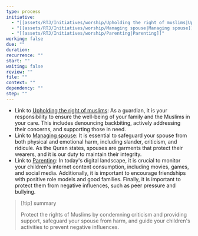 ```yaml
---
type: process
initiative:
  - "[[assets/RTJ/Initiatives/worship/Upholding the right of muslims|Upholding the right of muslims]]"
  - "[[assets/RTJ/Initiatives/worship/Managing spouse|Managing spouse]]"
  - "[[assets/RTJ/Initiatives/worship/Parenting|Parenting]]"
working: false
due: ""
duration: 
recurrence: ""
start: ""
waiting: false
review: ""
file: ""
context: ""
dependency: ""
step: ""
---
```


* Link to [Upholding the right of muslims](assets/RTJ/Initiatives/worship/Upholding%20the%20right%20of%20muslims.md): As a guardian, it is your responsibility to ensure the well-being of your family and the Muslims in your care. This includes denouncing backbiting, actively addressing their concerns, and supporting those in need.
* Link to [Managing spouse](assets/RTJ/Initiatives/worship/Managing%20spouse.md): It is essential to safeguard your spouse from both physical and emotional harm, including slander, criticism, and ridicule. As the Quran states, spouses are garments that protect their wearers, and it is our duty to maintain their integrity.
* Link to [Parenting](assets/RTJ/Initiatives/worship/Parenting.md): In today's digital landscape, it is crucial to monitor your children's internet content consumption, including movies, games, and social media. Additionally, it is important to encourage friendships with positive role models and good families. Finally, it is important to protect them from negative influences, such as peer pressure and bullying.

> [!tip] summary
> 
> 
> Protect the rights of Muslims by condemning criticism and providing support, safeguard your spouse from harm, and guide your children's activities to prevent negative influences.
> 

